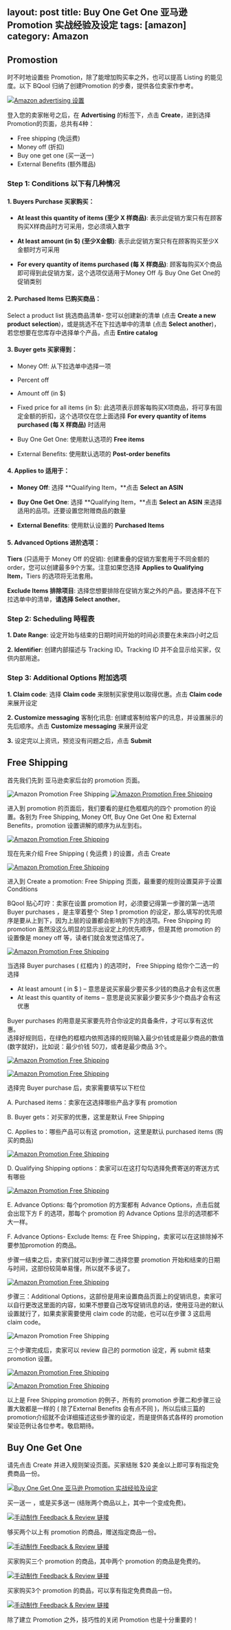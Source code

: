 layout: post
title: Buy One Get One 亚马逊 Promotion 实战经验及设定
tags: [amazon]
category: Amazon
---

## Promostion

时不时地设置些 Promotion，除了能增加购买率之外，也可以提高 Listing 的能见度。以下 BQool 归纳了创建Promotion 的步奏，提供各位卖家作参考。

[![Amazon advertising 设置](http://blog.bqool.cn/wp-content/uploads/image00-42.png "Amazon advertising 设置")](http://blog.bqool.cn/wp-content/uploads/image00-42.png)

登入您的卖家帐号之后，在 **Advertising** 的标签下，点击 **Create**，进到选择Promotion的页面，总共有4种：

* Free shipping (免运费)
* Money off (折扣)
* Buy one get one (买一送一)
* External Benefits (额外赠品)

### Step 1: Conditions 以下有几种情况

#### 1. Buyers Purchase 买家购买：

* **At least this quantity of items (至少 X 样商品)**: 表示此促销方案只有在顾客购买X样商品时方可采用，您必须填入数字

* **At least amount (in $) (至少X金额)**: 表示此促销方案只有在顾客购买至少X金额时方可采用

* **For every quantity of items purchased (每 X 样商品)**: 顾客每购买X个商品即可得到此促销方案，这个选项仅适用于Money Off 与 Buy One Get One的促销类别

#### 2. Purchased Items 已购买商品：

Select a product list 挑选商品清单- 您可以创建新的清单 (点击 **Create a new product selection**)，或是挑选不在下拉选单中的清单 (点击 **Select another**)，若您想要在您库存中选择单个产品，点击 **Entire catalog**

#### 3. Buyer gets 买家得到：

* Money Off: 从下拉选单中选择一项

* Percent off

* Amount off (in $)

* Fixed price for all items (in $): 此选项表示顾客每购买X项商品，将可享有固定金额的折扣，这个选项仅在您上面选择 **For every quantity of items purchased (每 X 样商品)** 时适用

* Buy One Get One: 使用默认选项的 **Free items**

* External Benefits: 使用默认选项的 **Post-order benefits**

#### 4. Applies to 适用于：

* **Money Off**: 选择 **Qualifying Item，**点击 **Select an ASIN**

* **Buy One Get One**: 选择 **Qualifying Item，**点击 **Select an ASIN** 来选择适用的品项。还要设置您附赠商品的数量

* **External Benefits**: 使用默认设置的 **Purchased Items**

#### 5. Advanced Options 进阶选项：

**Tiers** (只适用于 Money Off 的促销): 创建重叠的促销方案套用于不同金额的 order，您可以创建最多9个方案。注意如果您选择 **Applies to Qualifying Item**，Tiers 的选项将无法套用。

**Exclude Items 排除项目**: 选择您想要排除在促销方案之外的产品，要选择不在下拉选单中的清单，**请选择 Select another**。

### Step 2: Scheduling 時程表

**1. Date Range**: 设定开始与结束的日期时间开始的时间必须要在未来四小时之后

**2. Identifier**: 创建内部描述与 Tracking ID。Tracking ID 并不会显示给买家，仅供内部用途。

### Step 3: Additional Options 附加选项

**1. Claim code**: 选择 **Claim code** 来限制买家使用以取得优惠。点击 **Claim code** 来展开设定

**2. Customize messaging** 客制化讯息: 创建或客制给客户的讯息，并设置展示的先后顺序。点击 **Customize messaging** 来展开设定

**3.** 设定完以上资讯，预览没有问题之后，点击 **Submit**

## Free Shipping

首先我们先到 亚马逊卖家后台的 promotion 页面。

![Amazon Promotion Free Shipping](http://blog.bqool.cn/wp-content/uploads/image06-9.png "Amazon Promotion Free Shipping") [![Amazon Promotion Free Shipping](http://blog.bqool.cn/wp-content/uploads/image10-5.png "Amazon Promotion Free Shipping")](http://blog.bqool.cn/wp-content/uploads/image10-5.png)

进入到 promotion 的页面后，我们要看的是红色框框内的四个 promotion 的设置。各别为 Free Shipping, Money Off, Buy One Get One 和 External Benefits，promotion 设置讲解的顺序为从左到右。

[![Amazon Promotion Free Shipping](http://blog.bqool.cn/wp-content/uploads/image11-5.png "Amazon Promotion Free Shipping")](http://blog.bqool.cn/wp-content/uploads/image11-5.png)

现在先来介绍 Free Shipping ( 免运费 ) 的设置，点击 Create

[![Amazon Promotion Free Shipping](http://blog.bqool.cn/wp-content/uploads/image05-16.png "Amazon Promotion Free Shipping")](http://blog.bqool.cn/wp-content/uploads/image05-16.png)

进入到 Create a promotion: Free Shipping 页面，最重要的规则设置莫非于设置 Conditions

BQool 贴心叮咛：卖家在设置 promotion 时，必须要记得第一步骤的第一选项 Buyer purchases ，是主宰着整个 Step 1 promotion 的设定，那么填写的优先顺序是要从上到下，因为上层的设置都会影响到下方的选项。Free Shipping 的 promotion 虽然没这么明显的显示出设定上的优先顺序，但是其他 promotion 的设置像是 money off 等，读者们就会发觉这情况了。

[![Amazon Promotion Free Shipping](http://blog.bqool.cn/wp-content/uploads/image01-35.png "Amazon Promotion Free Shipping")](http://blog.bqool.cn/wp-content/uploads/image01-35.png)

当选择 Buyer purchases ( 红框内 ) 的选项时， Free Shipping 给你个二选一的选择

* At least amount ( in $ ) – 意思是说买家最少要买多少钱的商品才会有这优惠
* At least this quantity of items – 意思是说买家最少要买多少个商品才会有这优惠

Buyer purchases 的用意是买家要先符合你设定的具备条件，才可以享有这优惠。  
选择好规则后，在绿色的框框内依照选择的规则输入最少价钱或是最少商品的数值(数字就好)，比如说：最少价钱 50刀，或者是最少商品 3个。

[![Amazon Promotion Free Shipping](http://blog.bqool.cn/wp-content/uploads/image06-10.png "Amazon Promotion Free Shipping")](http://blog.bqool.cn/wp-content/uploads/image06-10.png)

[![Amazon Promotion Free Shipping](http://blog.bqool.cn/wp-content/uploads/image00-47.png "Amazon Promotion Free Shipping")](http://blog.bqool.cn/wp-content/uploads/image00-47.png)

选择完 Buyer purchase 后，卖家需要填写以下栏位

A. Purchased items：卖家在这选择哪些产品才享有 promotion

B. Buyer gets：对买家的优惠，这里是默认 Free Shipping

C. Applies to：哪些产品可以有这 promotion，这里是默认 purchased items (购买的商品)

[![Amazon Promotion Free Shipping](http://blog.bqool.cn/wp-content/uploads/image08-11.png "Amazon Promotion Free Shipping")](http://blog.bqool.cn/wp-content/uploads/image08-11.png)

D. Qualifying Shipping options：卖家可以在这打勾勾选择免费寄送的寄送方式有哪些

[![Amazon Promotion Free Shipping](http://blog.bqool.cn/wp-content/uploads/image03-25.png "Amazon Promotion Free Shipping")](http://blog.bqool.cn/wp-content/uploads/image03-25.png)

E. Advance Options: 每个promotion 的方案都有 Advance Options，点击后就会出现下方 F 的选项，那每个 promotion 的 Advance Options 显示的选项都不大一样。

F. Advance Options- Exclude Items: 在 Free Shipping，卖家可以在这排除掉不要参加promotion 的商品。

步骤一结束之后，卖家们就可以到步骤二选择您要 promotion 开始和结束的日期与时间，这部份较简单易懂，所以就不多说了。

[![Amazon Promotion Free Shipping](http://blog.bqool.cn/wp-content/uploads/image04-23.png "Amazon Promotion Free Shipping")](http://blog.bqool.cn/wp-content/uploads/image04-23.png)

步骤三：Additional Options，这部份是用来设置商品页面上的促销讯息，卖家可以自行更改这里面的内容，如果不想要自己改写促销讯息的话，使用亚马逊的默认设置就行了，如果卖家需要使用 claim code 的功能，也可以在步骤 3 这启用 claim code。

![Amazon Promotion Free Shipping](http://blog.bqool.cn/wp-content/uploads/image09-6.png "Amazon Promotion Free Shipping")

三个步骤完成后，卖家可以 review 自己的 pormotion 设定，再 submit 结束 promotion 设置。

[![Amazon Promotion Free Shipping](http://blog.bqool.cn/wp-content/uploads/image02-31.png "Amazon Promotion Free Shipping")](http://blog.bqool.cn/wp-content/uploads/image02-31.png)

[![Amazon Promotion Free Shipping](http://blog.bqool.cn/wp-content/uploads/image07-8.png "Amazon Promotion Free Shipping")](http://blog.bqool.cn/wp-content/uploads/image07-8.png)

以上是 Free Shipping promotion 的例子，所有的 promotion 步骤二和步骤三设置大致都是一样的 ( 除了External Benefits 会有点不同 )，所以后续三篇的 promotion介绍就不会详细描述这些步骤的设定，而是提供各式各样的 promotion 架设范例让各位参考。敬启期待。

## Buy One Get One

请先点击 Create 并进入规则架设页面。买家结账 $20 美金以上即可享有指定免费商品一份。

[![Buy One Get One 亚马逊 Promotion 实战经验及设定](http://blog.bqool.cn/wp-content/uploads/image04-24.png "Buy One Get One 亚马逊 Promotion 实战经验及设定")](http://blog.bqool.cn/wp-content/uploads/image04-24.png)

买一送一 ，或是买多送一 (结账两个商品以上，其中一个变成免费)。

[![手动制作 Feedback & Review 链接](http://blog.bqool.cn/wp-content/uploads/image03-26.png "手动制作 Feedback & Review 链接")](http://blog.bqool.cn/wp-content/uploads/image03-26.png)

够买两个以上有 promotion 的商品，赠送指定商品一份。

[![手动制作 Feedback & Review 链接](http://blog.bqool.cn/wp-content/uploads/image01-36.png "手动制作 Feedback & Review 链接")](http://blog.bqool.cn/wp-content/uploads/image01-36.png)

买家购买三个 promotion 的商品，其中两个 promotion 的商品是免费的。

[![手动制作 Feedback & Review 链接](http://blog.bqool.cn/wp-content/uploads/image02-32.png "手动制作 Feedback & Review 链接")](http://blog.bqool.cn/wp-content/uploads/image02-32.png)

买家购买3个 promotion 的商品，可以享有指定免费商品一份。

[![手动制作 Feedback & Review 链接](http://blog.bqool.cn/wp-content/uploads/image00-48.png "手动制作 Feedback & Review 链接")](http://blog.bqool.cn/wp-content/uploads/image00-48.png)

除了建立 Promotion 之外，技巧性的关闭 Promotion 也是十分重要的！

